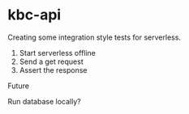 # kbc-api


Creating some integration style tests for serverless. 

1. Start serverless offline
2. Send a get request
3. Assert the response

Future

Run database locally?